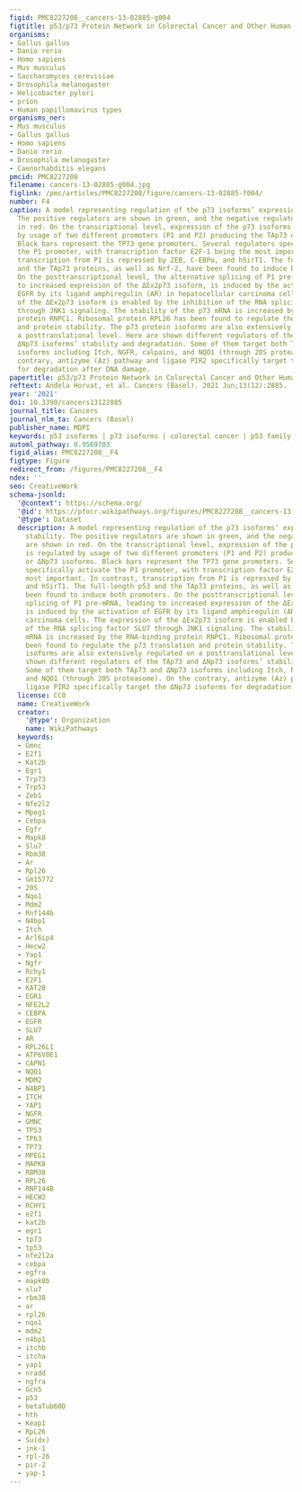 ```yaml
---
figid: PMC8227208__cancers-13-02885-g004
figtitle: p53/p73 Protein Network in Colorectal Cancer and Other Human Malignancies
organisms:
- Gallus gallus
- Danio rerio
- Homo sapiens
- Mus musculus
- Saccharomyces cerevisiae
- Drosophila melanogaster
- Helicobacter pylori
- prion
- Human papillomavirus types
organisms_ner:
- Mus musculus
- Gallus gallus
- Homo sapiens
- Danio rerio
- Drosophila melanogaster
- Caenorhabditis elegans
pmcid: PMC8227208
filename: cancers-13-02885-g004.jpg
figlink: /pmc/articles/PMC8227208/figure/cancers-13-02885-f004/
number: F4
caption: A model representing regulation of the p73 isoforms’ expression and stability.
  The positive regulators are shown in green, and the negative regulators are shown
  in red. On the transcriptional level, expression of the p73 isoforms is regulated
  by usage of two different promoters (P1 and P2) producing the TAp73 or ΔNp73 isoforms.
  Black bars represent the TP73 gene promoters. Several regulators specifically activate
  the P1 promoter, with transcription factor E2F-1 being the most important. In contrast,
  transcription from P1 is repressed by ZEB, C-EBPα, and hSirT1. The full-length p53
  and the TAp73 proteins, as well as Nrf-2, have been found to induce both promoters.
  On the posttranscriptional level, the alternative splicing of P1 pre-mRNA, leading
  to increased expression of the ΔEx2p73 isoform, is induced by the activation of
  EGFR by its ligand amphiregulin (AR) in hepatocellular carcinoma cells. The expression
  of the ΔEx2p73 isoform is enabled by the inhibition of the RNA splicing factor SLU7
  through JNK1 signaling. The stability of the p73 mRNA is increased by the RNA-binding
  protein RNPC1. Ribosomal protein RPL26 has been found to regulate the p73 translation
  and protein stability. The p73 protein isoforms are also extensively regulated on
  a posttranslational level. Here are shown different regulators of the TAp73 and
  ΔNp73 isoforms’ stability and degradation. Some of them target both TAp73 and ΔNp73
  isoforms including Itch, NGFR, calpains, and NQO1 (through 20S proteasome). On the
  contrary, antizyme (Az) pathway and ligase PIR2 specifically target the ΔNp73 isoforms
  for degradation after DNA damage.
papertitle: p53/p73 Protein Network in Colorectal Cancer and Other Human Malignancies.
reftext: Anđela Horvat, et al. Cancers (Basel). 2021 Jun;13(12):2885.
year: '2021'
doi: 10.3390/cancers13122885
journal_title: Cancers
journal_nlm_ta: Cancers (Basel)
publisher_name: MDPI
keywords: p53 isoforms | p73 isoforms | colorectal cancer | p53 family | isoform crosstalk
automl_pathway: 0.9569703
figid_alias: PMC8227208__F4
figtype: Figure
redirect_from: /figures/PMC8227208__F4
ndex: ''
seo: CreativeWork
schema-jsonld:
  '@context': https://schema.org/
  '@id': https://pfocr.wikipathways.org/figures/PMC8227208__cancers-13-02885-g004.html
  '@type': Dataset
  description: A model representing regulation of the p73 isoforms’ expression and
    stability. The positive regulators are shown in green, and the negative regulators
    are shown in red. On the transcriptional level, expression of the p73 isoforms
    is regulated by usage of two different promoters (P1 and P2) producing the TAp73
    or ΔNp73 isoforms. Black bars represent the TP73 gene promoters. Several regulators
    specifically activate the P1 promoter, with transcription factor E2F-1 being the
    most important. In contrast, transcription from P1 is repressed by ZEB, C-EBPα,
    and hSirT1. The full-length p53 and the TAp73 proteins, as well as Nrf-2, have
    been found to induce both promoters. On the posttranscriptional level, the alternative
    splicing of P1 pre-mRNA, leading to increased expression of the ΔEx2p73 isoform,
    is induced by the activation of EGFR by its ligand amphiregulin (AR) in hepatocellular
    carcinoma cells. The expression of the ΔEx2p73 isoform is enabled by the inhibition
    of the RNA splicing factor SLU7 through JNK1 signaling. The stability of the p73
    mRNA is increased by the RNA-binding protein RNPC1. Ribosomal protein RPL26 has
    been found to regulate the p73 translation and protein stability. The p73 protein
    isoforms are also extensively regulated on a posttranslational level. Here are
    shown different regulators of the TAp73 and ΔNp73 isoforms’ stability and degradation.
    Some of them target both TAp73 and ΔNp73 isoforms including Itch, NGFR, calpains,
    and NQO1 (through 20S proteasome). On the contrary, antizyme (Az) pathway and
    ligase PIR2 specifically target the ΔNp73 isoforms for degradation after DNA damage.
  license: CC0
  name: CreativeWork
  creator:
    '@type': Organization
    name: WikiPathways
  keywords:
  - Gmnc
  - E2f1
  - Kat2b
  - Egr1
  - Trp73
  - Trp53
  - Zeb1
  - Nfe2l2
  - Mpeg1
  - Cebpa
  - Egfr
  - Mapk8
  - Slu7
  - Rbm38
  - Ar
  - Rpl26
  - Gm15772
  - 20S
  - Nqo1
  - Mdm2
  - Rnf144b
  - N4bp1
  - Itch
  - Arl6ip4
  - Hecw2
  - Yap1
  - Ngfr
  - Rchy1
  - E2F1
  - KAT2B
  - EGR1
  - NFE2L2
  - CEBPA
  - EGFR
  - SLU7
  - AR
  - RPL26L1
  - ATP6V0E1
  - CAPN1
  - NQO1
  - MDM2
  - N4BP1
  - ITCH
  - YAP1
  - NGFR
  - GMNC
  - TP53
  - TP63
  - TP73
  - MPEG1
  - MAPK8
  - RBM38
  - RPL26
  - RNF144B
  - HECW2
  - RCHY1
  - e2f1
  - kat2b
  - egr1
  - tp73
  - tp53
  - nfe2l2a
  - cebpa
  - egfra
  - mapk8b
  - slu7
  - rbm38
  - ar
  - rpl26
  - nqo1
  - mdm2
  - n4bp1
  - itchb
  - itcha
  - yap1
  - nradd
  - ngfra
  - Gcn5
  - p53
  - betaTub60D
  - hth
  - Keap1
  - RpL26
  - Su(dx)
  - jnk-1
  - rpl-26
  - pir-2
  - yap-1
---
```

